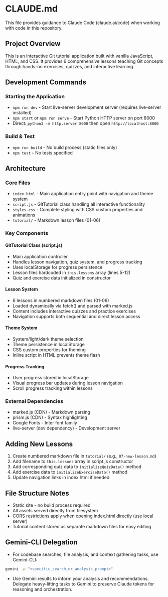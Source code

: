 # CLAUDE.md

This file provides guidance to Claude Code (claude.ai/code) when working with code in this repository.

## Project Overview

This is an interactive Git tutorial application built with vanilla JavaScript, HTML, and CSS. It provides 6 comprehensive lessons teaching Git concepts through hands-on exercises, quizzes, and interactive learning.

## Development Commands

### Starting the Application
- `npm run dev` - Start live-server development server (requires live-server installed)
- `npm start` or `npm run serve` - Start Python HTTP server on port 8000
- Direct: `python3 -m http.server 8000` then open `http://localhost:8000`

### Build & Test
- `npm run build` - No build process (static files only)
- `npm test` - No tests specified

## Architecture

### Core Files
- `index.html` - Main application entry point with navigation and theme system
- `script.js` - GitTutorial class handling all interactive functionality
- `styles.css` - Complete styling with CSS custom properties and animations
- `tutorial/` - Markdown lesson files (01-06)

### Key Components

#### GitTutorial Class (script.js)
- Main application controller
- Handles lesson navigation, quiz system, and progress tracking
- Uses localStorage for progress persistence
- Lesson files hardcoded in `this.lessons` array (lines 5-12)
- Quiz and exercise data initialized in constructor

#### Lesson System
- 6 lessons in numbered markdown files (01-06)
- Loaded dynamically via fetch() and parsed with marked.js
- Content includes interactive quizzes and practice exercises
- Navigation supports both sequential and direct lesson access

#### Theme System
- System/light/dark theme selection
- Theme persistence in localStorage
- CSS custom properties for theming
- Inline script in HTML prevents theme flash

#### Progress Tracking
- User progress stored in localStorage
- Visual progress bar updates during lesson navigation
- Scroll progress tracking within lessons

### External Dependencies
- marked.js (CDN) - Markdown parsing
- prism.js (CDN) - Syntax highlighting
- Google Fonts - Inter font family
- live-server (dev dependency) - Development server

## Adding New Lessons

1. Create numbered markdown file in `tutorial/` (e.g., `07-new-lesson.md`)
2. Add filename to `this.lessons` array in script.js constructor
3. Add corresponding quiz data to `initializeQuizData()` method
4. Add exercise data to `initializeExerciseData()` method
5. Update navigation links in index.html if needed

## File Structure Notes

- Static site - no build process required
- All assets served directly from filesystem
- CORS restrictions apply when opening index.html directly (use local server)
- Tutorial content stored as separate markdown files for easy editing


## Gemini-CLI Delegation
- For codebase searches, file analysis, and context gathering tasks, use Gemini-CLI:
```sh
gemini -p "<specific_search_or_analysis_prompt>"
```
- Use Gemini results to inform your analysis and recommendations. Delegate heavy-lifting tasks to Gemini to preserve Claude tokens for reasoning and orchestration.


